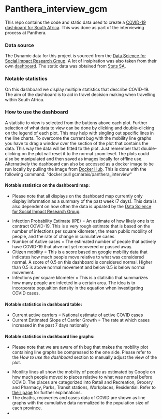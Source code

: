 # Panthera_interview_gcm
This repo contains the code and static data used to create a [COVID-19 dashboard for South Africa](3.140.191.119:8050).
This was done as part of the interviewing process at Panthera.

### Data source
The Dynamic data for this project is sourced from the [Data Science for Social Impact Research Group](https://github.com/dsfsi/covid19za/tree/master/data).
A lot of insipiration was also taken from their own [dashboard](https://datastudio.google.com/u/0/reporting/1b60bdc7-bec7-44c9-ba29-be0e043d8534/page/hrUIB).
The static data was obtained from [Stats SA](http://www.statssa.gov.za/).

### Notable statistics
On this dashboard we display multiple statistics that describe COVID-19.
The aim of the dashboard is to aid in travel decision making when travelling within South Africa.

### How to use the dashboard
A statistic to view is selected from the buttons above each plot. Further selection of what data to view can be done by clicking and double-clicking on the legend of each plot. This may help with singling out specific lines in the line charts. To overcome the current bug with the mobility line graphs you have to drag a window over the section of the plot that contains the data. This way the data will be fitted to the plot. Just remember that double-clicking on the plot will reset it to the normal zoom level. The plots could also be manipulated and then saved as images locally for offline use. Alternatively the dashboard can also be accessed as a docker image to be run locally by pulling the image from [Docker Hub](https://hub.docker.com/r/gcmarais/panthera_interview). This is done with the following command: "docker pull gcmarais/panthera_interview"

#### Notable statistics on the dashboard map:
* Please note that all displays on the dashboard map currently only display information as a summary of the past week (7 days). This data is also dependent on how often the data is updated by the [Data Science for Social Impact Research Group](https://github.com/dsfsi/covid19za/tree/master/data).
- Infection Probability Estimate (IPE) = An estimate of how likely one is to contract COVID-19. This is a very rough estimate that is based on the number of infections per square kilometer, the mean public mobility of people, and the rate of change in cumulative cases.
- Number of Active cases = The estimated number of people that actively have COVID-19 that ahve not yet recovered or passed away.
- Citizen mobility = This is a score based on google mobility data that indicates how much people move relative to what was considered normal. A score of 0.5 on this dashboard is considered normal. Higher than 0.5 is above normal movement and below 0.5 is below normal movement.
- Infections per square kilometer = This is a statisitic that summarizes how many people are infected in a certain area. The idea is to incorporate popualtion density in the equation when investigating COVID cases.

#### Notable statistics in dashboard table:
- Current active carriers = National estimate of active COVID cases
- Current Estimated Slope of Carrier Growth = The rate at which cases increased in the past 7 days nationally

#### Notable statistics in dashboard line graphs:
* Please note that we are aware of th bug that makes the mobility plot containing line graphs be compressed to the one side. Please refer to the *How to use the dashboard* section to manually adjust the view of the plot.
- Mobility lines all show the mobility of people as estimated by Google on how much people moved to places relative to what was normal before COVID. The places are categorized into Retail and Recreation, Grocery and Pharmacy, Parks, Transit stations, Workplaces, Residential. Refer to [their page](https://www.google.com/covid19/mobility/) for further explanations.
- The deaths, recoveries and cases data of COVID are shown as line graphs with the cumulative data normalized to the population size of each province.
-  
